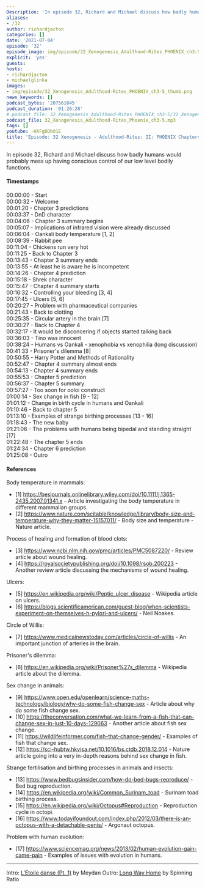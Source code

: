 ```yaml
---
Description: 'In episode 32, Richard and Michael discuss how badly humans would probably mess up having conscious control of our low level bodily functions.'
aliases:
- /32
author: richardjacton
categories: []
date: '2021-07-04'
episode: '32'
episode_image: img/episode/32_Xenogenesis_Adulthood-Rites_PHOENIX_ch3-5_thumb.png
explicit: 'yes'
guests:
hosts:
- richardjacton
- michaelglinka
images:
- img/episode/32_Xenogenesis_Adulthood-Rites_PHOENIX_ch3-5_thumb.png
news_keywords: []
podcast_bytes: '207561045'
podcast_duration: '01:26:28'
# podcast_file: 32_Xenogenesis_Adulthood-Rites_PHOENIX_ch3-5/32_Xenogenesis_Adulthood-Rites_Phoenix_ch3-5.mp3
podcast_file: 32_Xenogenesis_Adulthood-Rites_Phoenix_ch3-5.mp3
tags: []
youtube: -HXFgDDbO1E
title: 'Episode: 32 Xenogenesis - Adulthood-Rites: II: PHOENIX Chapters 3, 4 & 5'
---
```


In episode 32, Richard and Michael discuss how badly humans would probably mess up having conscious control of our low level bodily functions.

#### Timestamps

00:00:00 - Start\
00:00:32 - Welcome\
00:01:20 - Chapter 3 predictions\
00:03:37 - DnD character\
00:04:06 - Chapter 3 summary begins\
00:05:07 - Implications of infrared vision were already discussed\
00:06:04 - Oankali body temperature [1, 2]\
00:08:39 - Rabbit pee\
00:11:04 - Chickens run very hot\
00:11:25 - Back to Chapter 3\
00:13:43 - Chapter 3 summary ends\
00:13:55 - At least he is aware he is incompetent\
00:14:26 - Chapter 4 prediction\
00:15:18 - Shrek character\
00:15:47 - Chapter 4 summary starts\
00:16:32 - Controlling your bleeding [3, 4]\
00:17:45 - Ulcers [5, 6]\
00:20:27 - Problem with pharmaceutical companies\
00:21:43 - Back to clotting\
00:25:35 - Circular artery in the brain [7]\
00:30:27 - Back to Chapter 4\
00:32:17 - It would be disconcering if objects started talking back\
00:36:03 - Tino was innocent\
00:38:24 - Humans vs Oankali - xenophobia vs xenophilia (long discussion)\
00:41:33 - Prisoner's dilemma [8]\
00:50:55 - Harry Potter and Methods of Rationality\
00:52:47 - Chapter 4 summary almost ends\
00:54:13 - Chapter 4 summary ends\
00:55:53 - Chapter 5 prediction\
00:56:37 - Chapter 5 summary\
00:57:27 - Too soon for ooloi construct\
01:00:14 - Sex change in fish [9 - 12]\
01:01:12 - Change in birth cycle in humans and Oankali\
01:10:46 - Back to chapter 5\
01:13:10 - Examples of strange birthing processes [13 - 16]\
01:18:43 - The new baby\
01:21:06 - The problems with humans being bipedal and standing straight [17]\
01:22:48 - The chapter 5 ends\
01:24:34 - Chapter 6 prediction\
01:25:08 - Outro

#### References

Body temperature in mammals:
- [1] https://besjournals.onlinelibrary.wiley.com/doi/10.1111/j.1365-2435.2007.01341.x - Article investigating the body temperature in different mammalian groups.
- [2] https://www.nature.com/scitable/knowledge/library/body-size-and-temperature-why-they-matter-15157011/ - Body size and temperature - Nature article.

Process of healing and formation of blood clots:
- [3] https://www.ncbi.nlm.nih.gov/pmc/articles/PMC5087220/ - Review article about wound healing.
- [4] https://royalsocietypublishing.org/doi/10.1098/rsob.200223 - Another review article discussing the mechanisms of wound healing.

Ulcers:
- [5] https://en.wikipedia.org/wiki/Peptic_ulcer_disease - Wikipedia article on ulcers.
- [6] https://blogs.scientificamerican.com/guest-blog/when-scientists-experiment-on-themselves-h-pylori-and-ulcers/ - Neil Noakes.

Circle of Willis:
- [7] https://www.medicalnewstoday.com/articles/circle-of-willis - An important junction of arteries in the brain.

Prisoner's dilemma:
- [8] https://en.wikipedia.org/wiki/Prisoner%27s_dilemma - Wikipedia article about the dilemma.

Sex change in animals:
- [9] https://www.open.edu/openlearn/science-maths-technology/biology/why-do-some-fish-change-sex - Article about why do some fish change sex.
- [10] https://theconversation.com/what-we-learn-from-a-fish-that-can-change-sex-in-just-10-days-129063 - Another article about fish sex change.
- [11] https://wildlifeinformer.com/fish-that-change-gender/ - Examples of fish that change sex.
- [12] https://sci-hubtw.hkvisa.net/10.1016/bs.ctdb.2018.12.014 - Nature article going into a very in-depth reasons behind sex change in fish.

Strange fertilisation and birthing processes in animals and insects:
- [13] https://www.bedbugsinsider.com/how-do-bed-bugs-reproduce/ - Bed bug reproduction.
- [14] https://en.wikipedia.org/wiki/Common_Surinam_toad - Surinam toad birthing process.
- [15] https://en.wikipedia.org/wiki/Octopus#Reproduction - Reproduction cycle in octopi.
- [16] https://www.todayifoundout.com/index.php/2012/03/there-is-an-octopus-with-a-detachable-penis/ - Argonaut octopus.

Problem with human evolution:
- [17] https://www.sciencemag.org/news/2013/02/human-evolution-gain-came-pain - Examples of issues with evolution in humans.

---
Intro: [L'Etoile danse (Pt. 1)](https://freemusicarchive.org/music/Meydan/Havor/6-_LEtoile_danse_Pt_1_1738) by Meydan
Outro: [Long Way Home](https://freemusicarchive.org/music/Spinning_Ratio/Long_Way_Home/Long_Way_Home) by Spinning Ratio
